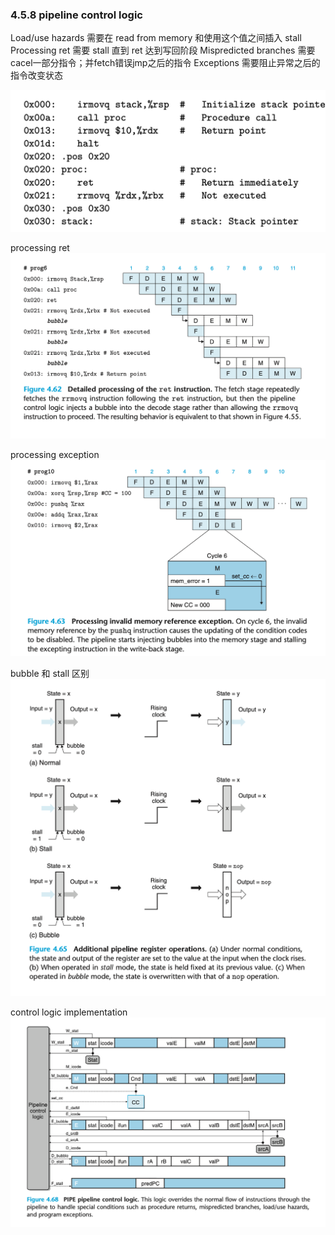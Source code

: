 ### 4.5.8 pipeline control logic

Load/use hazards 需要在 read from memory 和使用这个值之间插入 stall
Processing ret 需要 stall 直到 ret 达到写回阶段
Mispredicted branches 需要cacel一部分指令；并fetch错误jmp之后的指令
Exceptions 需要阻止异常之后的指令改变状态

![](2022-12-24-15-46-18.png)

processing ret
![](2022-12-24-15-46-27.png)

processing exception
![](2022-12-24-15-48-02.png)

bubble 和 stall 区别
![](2022-12-24-15-48-56.png)


control logic implementation
![](2022-12-24-15-50-07.png)